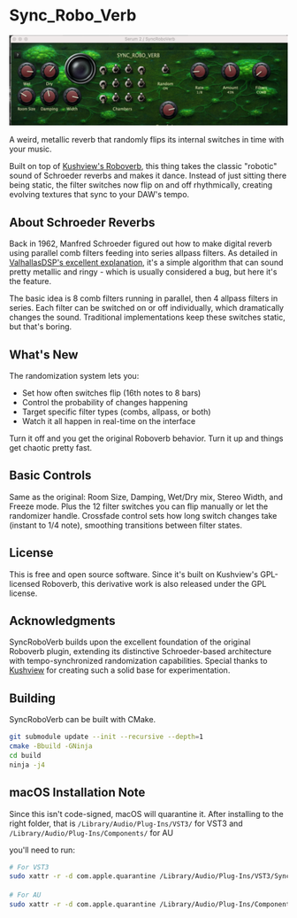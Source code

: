# Sync_Robo_Verb

![Screenshot](data/screenshot.png)

A weird, metallic reverb that randomly flips its internal switches in time with your music.

Built on top of [Kushview's Roboverb](https://github.com/kushview/roboverb), this thing takes the classic "robotic" sound of Schroeder reverbs and makes it dance. Instead of just sitting there being static, the filter switches now flip on and off rhythmically, creating evolving textures that sync to your DAW's tempo.

## About Schroeder Reverbs

Back in 1962, Manfred Schroeder figured out how to make digital reverb using parallel comb filters feeding into series allpass filters. As detailed in [ValhallasDSP's excellent explanation](https://valhalladsp.com/2009/05/30/schroeder-reverbs-the-forgotten-algorithm/), it's a simple algorithm that can sound pretty metallic and ringy - which is usually considered a bug, but here it's the feature.

The basic idea is 8 comb filters running in parallel, then 4 allpass filters in series. Each filter can be switched on or off individually, which dramatically changes the sound. Traditional implementations keep these switches static, but that's boring.

## What's New

The randomization system lets you:
- Set how often switches flip (16th notes to 8 bars)  
- Control the probability of changes happening
- Target specific filter types (combs, allpass, or both)
- Watch it all happen in real-time on the interface

Turn it off and you get the original Roboverb behavior. Turn it up and things get chaotic pretty fast.

## Basic Controls

Same as the original: Room Size, Damping, Wet/Dry mix, Stereo Width, and Freeze mode. Plus the 12 filter switches you can flip manually or let the randomizer handle. Crossfade control sets how long switch changes take (instant to 1/4 note), smoothing transitions between filter states.


## License

This is free and open source software. Since it's built on Kushview's GPL-licensed Roboverb, this derivative work is also released under the GPL license.

## Acknowledgments

SyncRoboVerb builds upon the excellent foundation of the original Roboverb plugin, extending its distinctive Schroeder-based architecture with tempo-synchronized randomization capabilities. Special thanks to [Kushview](https://github.com/kushview) for creating such a solid base for experimentation.

## Building
SyncRoboVerb can be built with CMake.

```bash
git submodule update --init --recursive --depth=1
cmake -Bbuild -GNinja
cd build
ninja -j4
```

## macOS Installation Note

Since this isn't code-signed, macOS will quarantine it. After installing to the right folder, that is
`/Library/Audio/Plug-Ins/VST3/` for VST3 and
`/Library/Audio/Plug-Ins/Components/` for AU


you'll need to run:

```bash
# For VST3
sudo xattr -r -d com.apple.quarantine /Library/Audio/Plug-Ins/VST3/SyncRoboVerb.vst3

# For AU
sudo xattr -r -d com.apple.quarantine /Library/Audio/Plug-Ins/Components/SyncRoboVerb.component
```
